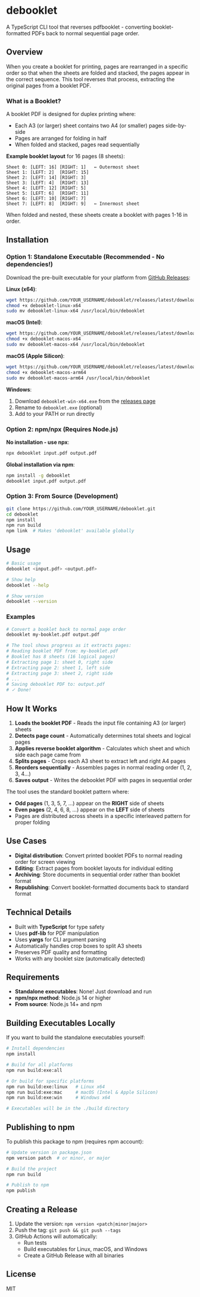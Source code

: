 # debooklet

A TypeScript CLI tool that reverses pdfbooklet - converting booklet-formatted PDFs back to normal sequential page order.

## Overview

When you create a booklet for printing, pages are rearranged in a specific order so that when the sheets are folded and stacked, the pages appear in the correct sequence. This tool reverses that process, extracting the original pages from a booklet PDF.

### What is a Booklet?

A booklet PDF is designed for duplex printing where:
- Each A3 (or larger) sheet contains two A4 (or smaller) pages side-by-side
- Pages are arranged for folding in half
- When folded and stacked, pages read sequentially

**Example booklet layout** for 16 pages (8 sheets):
```
Sheet 0: [LEFT: 16] [RIGHT: 1]   ← Outermost sheet
Sheet 1: [LEFT: 2]  [RIGHT: 15]
Sheet 2: [LEFT: 14] [RIGHT: 3]
Sheet 3: [LEFT: 4]  [RIGHT: 13]
Sheet 4: [LEFT: 12] [RIGHT: 5]
Sheet 5: [LEFT: 6]  [RIGHT: 11]
Sheet 6: [LEFT: 10] [RIGHT: 7]
Sheet 7: [LEFT: 8]  [RIGHT: 9]   ← Innermost sheet
```

When folded and nested, these sheets create a booklet with pages 1-16 in order.

## Installation

### Option 1: Standalone Executable (Recommended - No dependencies!)

Download the pre-built executable for your platform from [GitHub Releases](https://github.com/YOUR_USERNAME/debooklet/releases):

**Linux (x64)**:
```bash
wget https://github.com/YOUR_USERNAME/debooklet/releases/latest/download/debooklet-linux-x64
chmod +x debooklet-linux-x64
sudo mv debooklet-linux-x64 /usr/local/bin/debooklet
```

**macOS (Intel)**:
```bash
wget https://github.com/YOUR_USERNAME/debooklet/releases/latest/download/debooklet-macos-x64
chmod +x debooklet-macos-x64
sudo mv debooklet-macos-x64 /usr/local/bin/debooklet
```

**macOS (Apple Silicon)**:
```bash
wget https://github.com/YOUR_USERNAME/debooklet/releases/latest/download/debooklet-macos-arm64
chmod +x debooklet-macos-arm64
sudo mv debooklet-macos-arm64 /usr/local/bin/debooklet
```

**Windows**:
1. Download `debooklet-win-x64.exe` from the [releases page](https://github.com/YOUR_USERNAME/debooklet/releases)
2. Rename to `debooklet.exe` (optional)
3. Add to your PATH or run directly

### Option 2: npm/npx (Requires Node.js)

**No installation - use npx**:
```bash
npx debooklet input.pdf output.pdf
```

**Global installation via npm**:
```bash
npm install -g debooklet
debooklet input.pdf output.pdf
```

### Option 3: From Source (Development)

```bash
git clone https://github.com/YOUR_USERNAME/debooklet.git
cd debooklet
npm install
npm run build
npm link  # Makes 'debooklet' available globally
```

## Usage

```bash
# Basic usage
debooklet <input.pdf> <output.pdf>

# Show help
debooklet --help

# Show version
debooklet --version
```

### Examples

```bash
# Convert a booklet back to normal page order
debooklet my-booklet.pdf output.pdf

# The tool shows progress as it extracts pages:
# Reading booklet PDF from: my-booklet.pdf
# Booklet has 8 sheets (16 logical pages)
# Extracting page 1: sheet 0, right side
# Extracting page 2: sheet 1, left side
# Extracting page 3: sheet 2, right side
# ...
# Saving debooklet PDF to: output.pdf
# ✓ Done!
```

## How It Works

1. **Loads the booklet PDF** - Reads the input file containing A3 (or larger) sheets
2. **Detects page count** - Automatically determines total sheets and logical pages
3. **Applies reverse booklet algorithm** - Calculates which sheet and which side each page came from
4. **Splits pages** - Crops each A3 sheet to extract left and right A4 pages
5. **Reorders sequentially** - Assembles pages in normal reading order (1, 2, 3, 4...)
6. **Saves output** - Writes the debooklet PDF with pages in sequential order

The tool uses the standard booklet pattern where:
- **Odd pages** (1, 3, 5, 7, ...) appear on the **RIGHT** side of sheets
- **Even pages** (2, 4, 6, 8, ...) appear on the **LEFT** side of sheets
- Pages are distributed across sheets in a specific interleaved pattern for proper folding

## Use Cases

- **Digital distribution**: Convert printed booklet PDFs to normal reading order for screen viewing
- **Editing**: Extract pages from booklet layouts for individual editing
- **Archiving**: Store documents in sequential order rather than booklet format
- **Republishing**: Convert booklet-formatted documents back to standard format

## Technical Details

- Built with **TypeScript** for type safety
- Uses **pdf-lib** for PDF manipulation
- Uses **yargs** for CLI argument parsing
- Automatically handles crop boxes to split A3 sheets
- Preserves PDF quality and formatting
- Works with any booklet size (automatically detected)

## Requirements

- **Standalone executables**: None! Just download and run
- **npm/npx method**: Node.js 14 or higher
- **From source**: Node.js 14+ and npm

## Building Executables Locally

If you want to build the standalone executables yourself:

```bash
# Install dependencies
npm install

# Build for all platforms
npm run build:exe:all

# Or build for specific platforms
npm run build:exe:linux   # Linux x64
npm run build:exe:mac     # macOS (Intel & Apple Silicon)
npm run build:exe:win     # Windows x64

# Executables will be in the ./build directory
```

## Publishing to npm

To publish this package to npm (requires npm account):

```bash
# Update version in package.json
npm version patch  # or minor, or major

# Build the project
npm run build

# Publish to npm
npm publish
```

## Creating a Release

1. Update the version: `npm version <patch|minor|major>`
2. Push the tag: `git push && git push --tags`
3. GitHub Actions will automatically:
   - Run tests
   - Build executables for Linux, macOS, and Windows
   - Create a GitHub Release with all binaries

## License

MIT
